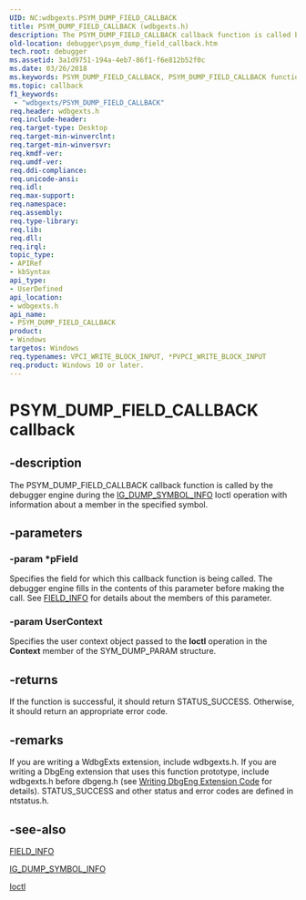 ```yaml
---
UID: NC:wdbgexts.PSYM_DUMP_FIELD_CALLBACK
title: PSYM_DUMP_FIELD_CALLBACK (wdbgexts.h)
description: The PSYM_DUMP_FIELD_CALLBACK callback function is called by the debugger engine during the IG_DUMP_SYMBOL_INFO Ioctl operation with information about a member in the specified symbol.
old-location: debugger\psym_dump_field_callback.htm
tech.root: debugger
ms.assetid: 3a1d9751-194a-4eb7-86f1-f6e812b52f0c
ms.date: 03/26/2018
ms.keywords: PSYM_DUMP_FIELD_CALLBACK, PSYM_DUMP_FIELD_CALLBACK function pointer [Windows Debugging], WdbgExts_Ref_37493dec-e340-408d-8f7c-bda18057f427.xml, debugger.psym_dump_field_callback, wdbgexts/PSYM_DUMP_FIELD_CALLBACK
ms.topic: callback
f1_keywords:
 - "wdbgexts/PSYM_DUMP_FIELD_CALLBACK"
req.header: wdbgexts.h
req.include-header:
req.target-type: Desktop
req.target-min-winverclnt:
req.target-min-winversvr:
req.kmdf-ver:
req.umdf-ver:
req.ddi-compliance:
req.unicode-ansi:
req.idl:
req.max-support:
req.namespace:
req.assembly:
req.type-library:
req.lib:
req.dll:
req.irql:
topic_type:
- APIRef
- kbSyntax
api_type:
- UserDefined
api_location:
- wdbgexts.h
api_name:
- PSYM_DUMP_FIELD_CALLBACK
product:
- Windows
targetos: Windows
req.typenames: VPCI_WRITE_BLOCK_INPUT, *PVPCI_WRITE_BLOCK_INPUT
req.product: Windows 10 or later.
---
```


# PSYM_DUMP_FIELD_CALLBACK callback


## -description


The PSYM_DUMP_FIELD_CALLBACK callback function is called by the debugger engine during the <a href="https://docs.microsoft.com/windows-hardware/drivers/ddi/wdbgexts/ns-wdbgexts-_sym_dump_param">IG_DUMP_SYMBOL_INFO</a> Ioctl operation with information about a member in the specified symbol.


## -parameters




### -param *pField

Specifies the field for which this callback function is being called.  The debugger engine fills in the contents of this parameter before making the call.  See <a href="https://docs.microsoft.com/windows-hardware/drivers/ddi/wdbgexts/ns-wdbgexts-_field_info">FIELD_INFO</a> for details about the members of this parameter.


### -param UserContext

Specifies the user context object passed to the <b>Ioctl</b> operation in the <b>Context</b> member of the SYM_DUMP_PARAM structure.


## -returns



If the function is successful, it should return STATUS_SUCCESS.  Otherwise, it should return an appropriate error code.




## -remarks



If you are writing a WdbgExts extension, include wdbgexts.h. If you are writing a DbgEng extension that uses this function prototype, include wdbgexts.h before dbgeng.h (see <a href="https://docs.microsoft.com/windows-hardware/drivers/debugger/writing-dbgeng-extension-code">Writing DbgEng Extension Code</a> for details). STATUS_SUCCESS and other status and error codes are defined in ntstatus.h.





## -see-also




<a href="https://docs.microsoft.com/windows-hardware/drivers/ddi/wdbgexts/ns-wdbgexts-_field_info">FIELD_INFO</a>



<a href="https://docs.microsoft.com/windows-hardware/drivers/ddi/wdbgexts/ns-wdbgexts-_sym_dump_param">IG_DUMP_SYMBOL_INFO</a>



<a href="https://docs.microsoft.com/windows-hardware/drivers/ddi/wdbgexts/nc-wdbgexts-pwindbg_ioctl_routine">Ioctl</a>
 

 

